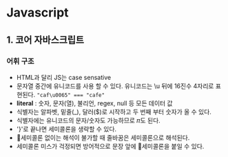 # Javascript
## 1. 코어 자바스크립트
### 어휘 구조
* HTML과 달리 JS는 case sensative
* 문자열 중간에 유니코드를 사용 할 수 있다. 유니코드는 \u 뒤에 16진수 4자리로 표현된다.
  `"caf\u0065" === "cafe"`
* **literal** : 숫자, 문자(열), 불리언, regex, null 등 모든 데이터 값
* 식별자는 알파벳, 밑줄(_), 달러($)로 시작하고 두 번째 부터 숫자가 올 수 있다.
* 식별자에는 유니코드의 문자/숫자도 가능하므로 𝜋도 된다.
* '}'로 끝나면 세미콜론을 생략할 수 있다.
* 세미콜론 없이는 해석이 불가할 때 줄바꿈은 세미콜론으로 해석된다.
* 세미콜론 미스가 걱정되면 방어적으로 문장 앞에 세미콜론을 붙일 수 있다.